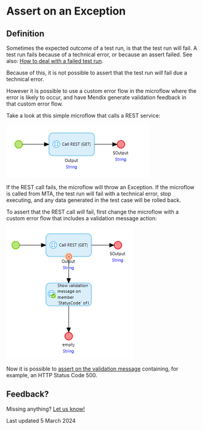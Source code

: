 # Assert on an Exception

## Definition

Sometimes the expected outcome of a test run, is that the test run will fail. 
A test run fails because of a technical error, or because an assert failed. 
See also: [How to deal with a failed test run](deal-with-failed-testrun).

Because of this, it is not possible to assert that the test run *will* fail due a technical error.

However it is possible to use a custom error flow in the microflow where the error is likely to occur, and have Mendix generate validation feedback in that custom error flow.

Take a look at this simple microflow that calls a REST service:

![REST call](images/rest_call_01.png)

If the REST call fails, the microflow will throw an Exception. 
If the microflow is called from MTA, the test run will fail with a technical error, stop executing, and any data generated in the test case will be rolled back.

To assert that the REST call *will* fail, first change the microflow with a custom error flow that includes a validation message action:

![REST call](images/rest_call_02.png)

Now it is possible to [assert on the validation message](../../Assert/assert-validation-feedback) containing, for example, an HTTP Status Code 500.


## Feedback?
Missing anything? [Let us know!](mailto:support@menditect.com)

Last updated 5 March 2024